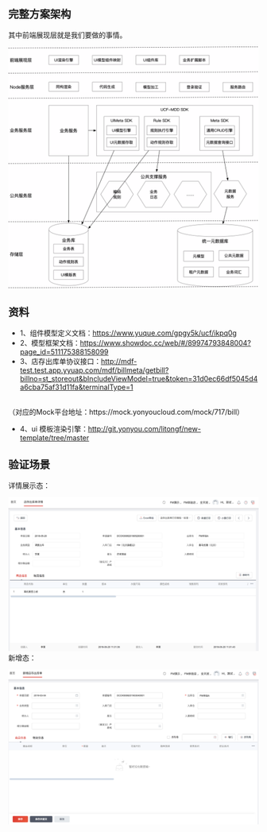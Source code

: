
## 完整方案架构

其中前端展现层就是我们要做的事情。

![Alt text](./images/1.png)

## 资料

- 1、组件模型定义文档：https://www.yuque.com/gpgy5k/ucf/ikpq0g
- 2、模型框架文档：https://www.showdoc.cc/web/#/89974793848004?page_id=511175388158099
- 3、店存出库单协议接口：http://mdf-test.test.app.yyuap.com/mdf/billmeta/getbill?billno=st_storeout&bIncludeViewModel=true&token=31d0ec66df5045d4a6cba75af31d11fa&terminalType=1
<br />
（对应的Mock平台地址：https://mock.yonyoucloud.com/mock/717/bill）

- 4、ui 模板渲染引擎：http://git.yonyou.com/litongf/new-template/tree/master

## 验证场景


详情展示态：

![Alt text](./images/2.png)
新增态：

![Alt text](./images/3.png)
